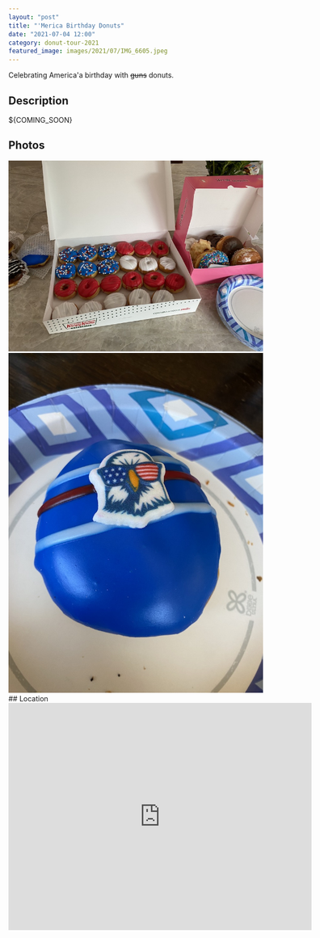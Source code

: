 ```yaml
---
layout: "post"
title: "'Merica Birthday Donuts"
date: "2021-07-04 12:00"
category: donut-tour-2021
featured_image: images/2021/07/IMG_6605.jpeg
---
```


Celebrating America'a birthday with ~~guns~~ donuts.

## Description
${COMING_SOON}

## Photos
<div class="gallery" data-columns="2">
	<img src="/images/2021/07/IMG_6605.jpeg">
	<img src="/images/2021/07/IMG_6606.jpeg">
</div>
## Location
<div class="map-responsive">

<iframe src="https://www.google.com/maps/embed?pb=!1m18!1m12!1m3!1d3173.7066502137454!2d-121.86729898467482!3d37.30208574698631!2m3!1f0!2f0!3f0!3m2!1i1024!2i768!4f13.1!3m3!1m2!1s0x808e331a4992533d%3A0xe1eefb606b9b5a30!2sKrispy%20Kreme!5e0!3m2!1sen!2sus!4v1629063781070!5m2!1sen!2sus" width="600" height="450" style="border:0;" allowfullscreen="" loading="lazy"></iframe>

</div>
